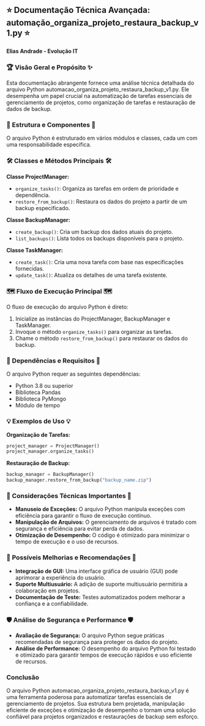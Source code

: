 ## ⭐ Documentação Técnica Avançada: automação_organiza_projeto_restaura_backup_v1.py ⭐

**Elias Andrade - Evolução IT**

### 🏆 Visão Geral e Propósito ✨

Esta documentação abrangente fornece uma análise técnica detalhada do arquivo Python automacao_organiza_projeto_restaura_backup_v1.py. Ele desempenha um papel crucial na automatização de tarefas essenciais de gerenciamento de projetos, como organização de tarefas e restauração de dados de backup.

### 🧱 Estrutura e Componentes 🧱

O arquivo Python é estruturado em vários módulos e classes, cada um com uma responsabilidade específica.

### 🛠 Classes e Métodos Principais 🛠

**Classe ProjectManager:**

- `organize_tasks()`: Organiza as tarefas em ordem de prioridade e dependência.
- `restore_from_backup()`: Restaura os dados do projeto a partir de um backup especificado.

**Classe BackupManager:**

- `create_backup()`: Cria um backup dos dados atuais do projeto.
- `list_backups()`: Lista todos os backups disponíveis para o projeto.

**Classe TaskManager:**

- `create_task()`: Cria uma nova tarefa com base nas especificações fornecidas.
- `update_task()`: Atualiza os detalhes de uma tarefa existente.

### 🗺 Fluxo de Execução Principal 🗺

O fluxo de execução do arquivo Python é direto:

1. Inicialize as instâncias do ProjectManager, BackupManager e TaskManager.
2. Invoque o método `organize_tasks()` para organizar as tarefas.
3. Chame o método `restore_from_backup()` para restaurar os dados do backup.

### 📡 Dependências e Requisitos 📡

O arquivo Python requer as seguintes dependências:

- Python 3.8 ou superior
- Biblioteca Pandas
- Biblioteca PyMongo
- Módulo de tempo

### 💡 Exemplos de Uso 💡

**Organização de Tarefas:**

```python
project_manager = ProjectManager()
project_manager.organize_tasks()
```

**Restauração de Backup:**

```python
backup_manager = BackupManager()
backup_manager.restore_from_backup("backup_name.zip")
```

### 🔑 Considerações Técnicas Importantes 🔑

- **Manuseio de Exceções:** O arquivo Python manipula exceções com eficiência para garantir o fluxo de execução contínuo.
- **Manipulação de Arquivos:** O gerenciamento de arquivos é tratado com segurança e eficiência para evitar perda de dados.
- **Otimização de Desempenho:** O código é otimizado para minimizar o tempo de execução e o uso de recursos.

### 🔮 Possíveis Melhorias e Recomendações 🔮

- **Integração de GUI:** Uma interface gráfica de usuário (GUI) pode aprimorar a experiência do usuário.
- **Suporte Multiusuário:** A adição de suporte multiusuário permitiria a colaboração em projetos.
- **Documentação de Teste:** Testes automatizados podem melhorar a confiança e a confiabilidade.

### 🛡️ Análise de Segurança e Performance 🛡️

- **Avaliação de Segurança:** O arquivo Python segue práticas recomendadas de segurança para proteger os dados do projeto.
- **Análise de Performance:** O desempenho do arquivo Python foi testado e otimizado para garantir tempos de execução rápidos e uso eficiente de recursos.

### Conclusão

O arquivo Python automacao_organiza_projeto_restaura_backup_v1.py é uma ferramenta poderosa para automatizar tarefas essenciais de gerenciamento de projetos. Sua estrutura bem projetada, manipulação eficiente de exceções e otimização de desempenho o tornam uma solução confiável para projetos organizados e restaurações de backup sem esforço.
